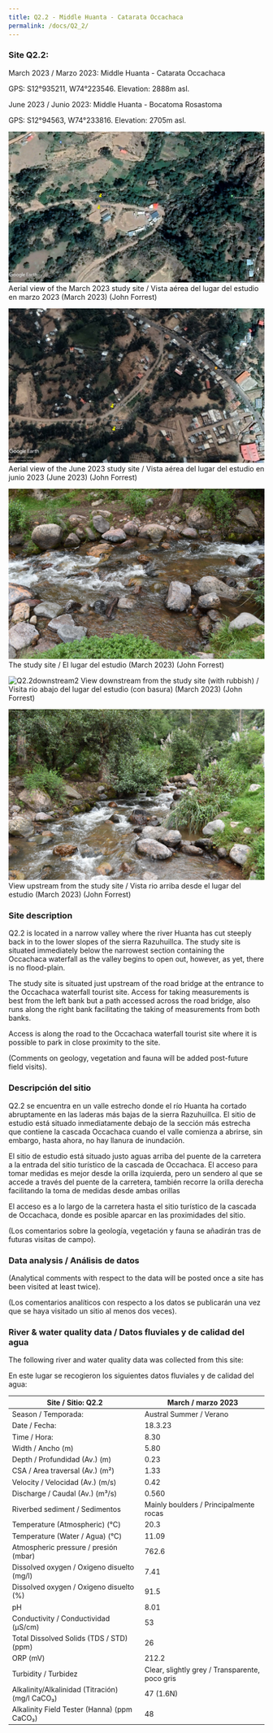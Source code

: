 ```yaml
---
title: Q2.2 - Middle Huanta - Catarata Occachaca
permalink: /docs/Q2_2/
---
```



### Site Q2.2: 

March 2023 / Marzo 2023: Middle Huanta - Catarata Occachaca

GPS:  S12°935211, W74°223546. 
Elevation:  2888m asl.


June 2023 / Junio 2023: Middle Huanta - Bocatoma Rosastoma

GPS:  S12°94563, W74°233816. 
Elevation:  2705m asl.
 

![Q2.2](/assets/sites/Q2.2.jpg)
Aerial view of the March 2023 study site / Vista aérea del lugar del estudio en marzo 2023 (March 2023) (John Forrest)

![Q2.2](/assets/sites/Q2.2A.jpg)
Aerial view of the June 2023 study site / Vista aérea del lugar del estudio en junio 2023 (June 2023) (John Forrest)


![Q2.2site](/assets/sites/Q2.2site.jpg)
The study site / El lugar del estudio (March 2023) (John Forrest)


![Q2.2downstream2](/assets/sites/Q2.2downstream2.JPG)
View downstream from the study site (with rubbish) / Visita rio abajo del lugar del estudio (con basura) (March 2023) (John Forrest)


![Q2.2upstream](/assets/sites/Q2.2upstream.jpg)
View upstream from the study site / Vista rio arriba desde el lugar del estudio (March 2023) (John Forrest)


### Site description

Q2.2 is located in a narrow valley where the river Huanta has cut steeply back in to the lower slopes of the sierra Razuhuillca. The study site is situated immediately below the narrowest section containing the Occachaca waterfall as the valley begins to open out, however, as yet, there is no flood-plain.

The study site is situated just upstream of the road bridge at the entrance to the Occachaca waterfall tourist site. Access for taking measurements is best from the left bank but a path accessed across the road bridge, also runs along the right bank facilitating the taking of measurements from both banks.

Access is along the road to the Occachaca waterfall tourist site where it is possible to park in close proximity to the site.

(Comments on geology, vegetation and fauna will be added post-future field visits).

### Descripción del sitio

Q2.2 se encuentra en un valle estrecho donde el río Huanta ha cortado abruptamente en las laderas más bajas de la sierra Razuhuillca. El sitio de estudio está situado inmediatamente debajo de la sección más estrecha que contiene la cascada Occachaca cuando el valle comienza a abrirse, sin embargo, hasta ahora, no hay llanura de inundación.

El sitio de estudio está situado justo aguas arriba del puente de la carretera a la entrada del sitio turístico de la cascada de Occachaca. El acceso para tomar medidas es mejor desde la orilla izquierda, pero un sendero al que se accede a través del puente de la carretera, también recorre la orilla derecha facilitando la toma de medidas desde ambas orillas

El acceso es a lo largo de la carretera hasta el sitio turístico de la cascada de Occachaca, donde es posible aparcar en las proximidades del sitio.

(Los comentarios sobre la geología, vegetación y fauna se añadirán tras de futuras visitas de campo).


### Data analysis / Análisis de datos

(Analytical comments with respect to the data will be posted once a site has been visited at least twice).

(Los comentarios analíticos con respecto a los datos se publicarán una vez que se haya visitado un sitio al menos dos veces).

### River & water quality data / Datos fluviales y de calidad del agua

The following river and water quality data was collected from this site:

En este lugar se recogieron los siguientes datos fluviales y de calidad del agua:

|     Site / Sitio: Q2.2                                   |     March / marzo 2023                                           |
|----------------------------------------------------------|----------------------------------------------------------|
|     Season / Temporada:                                  |     Austral Summer / Verano                              |
|     Date / Fecha:                                        |     18.3.23                                              |
|     Time / Hora:                                         |     8.30                                                 |
|     Width / Ancho (m)                                    |     5.80                                                 |
|     Depth / Profundidad (Av.) (m)                        |     0.23                                                 |
|     CSA / Area traversal (Av.) (m²)                      |     1.33                                                 |
|     Velocity / Velocidad  (Av.) (m/s)                    |     0.42                                                 |
|     Discharge / Caudal (Av.) (m³/s)                      |     0.560                                                |
|     Riverbed sediment / Sedimentos                       |     Mainly boulders / Principalmente rocas               |
|     Temperature (Atmospheric) (°C)                       |     20.3                                                 |
|     Temperature (Water / Agua) (°C)                      |     11.09                                                |
|     Atmospheric pressure / presión (mbar)                |     762.6                                                |
|     Dissolved oxygen /   Oxigeno disuelto (mg/l)         |     7.41                                                 |
|     Dissolved oxygen / Oxigeno disuelto (%)              |     91.5                                                 |
|     pH                                                   |     8.01                                                 |
|     Conductivity / Conductividad (µS/cm)                 |     53                                                   |
|     Total Dissolved Solids (TDS / STD)  (ppm)            |     26                                                   |
|     ORP (mV)                                             |     212.2                                                |
|     Turbidity / Turbidez                                 |     Clear, slightly grey / Transparente,   poco gris     |
|     Alkalinity/Alkalinidad   (Titración) (mg/l CaCO₃)    |     47 (1.6N)                                            |
|     Alkalinity Field Tester (Hanna) (ppm CaCO₃)          |     48                                                   |


